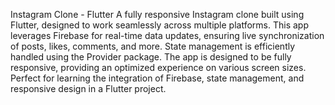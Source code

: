 
 
 I n s t a g r a m   C l o n e   -   F l u t t e r 
 
 A   f u l l y   r e s p o n s i v e   I n s t a g r a m   c l o n e   b u i l t   u s i n g   F l u t t e r ,   d e s i g n e d   t o   w o r k   s e a m l e s s l y   a c r o s s   m u l t i p l e   p l a t f o r m s .   T h i s   a p p   l e v e r a g e s   F i r e b a s e   f o r   r e a l - t i m e   d a t a   u p d a t e s ,   e n s u r i n g   l i v e   s y n c h r o n i z a t i o n   o f   p o s t s ,   l i k e s ,   c o m m e n t s ,   a n d   m o r e .   S t a t e   m a n a g e m e n t   i s   e f f i c i e n t l y   h a n d l e d   u s i n g   t h e   P r o v i d e r   p a c k a g e .   T h e   a p p   i s   d e s i g n e d   t o   b e   f u l l y   r e s p o n s i v e ,   p r o v i d i n g   a n   o p t i m i z e d   e x p e r i e n c e   o n   v a r i o u s   s c r e e n   s i z e s .   P e r f e c t   f o r   l e a r n i n g   t h e   i n t e g r a t i o n   o f   F i r e b a s e ,   s t a t e   m a n a g e m e n t ,   a n d   r e s p o n s i v e   d e s i g n   i n   a   F l u t t e r   p r o j e c t . 
 
 
